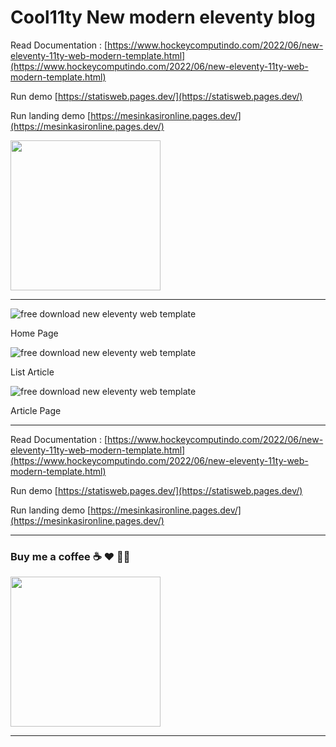 # Cool11ty New modern eleventy blog

Read Documentation : [https://www.hockeycomputindo.com/2022/06/new-eleventy-11ty-web-modern-template.html](https://www.hockeycomputindo.com/2022/06/new-eleventy-11ty-web-modern-template.html)

Run demo [https://statisweb.pages.dev/](https://statisweb.pages.dev/)

Run landing demo [https://mesinkasironline.pages.dev/](https://mesinkasironline.pages.dev/)

<a href="https://www.buymeacoffee.com/axcora"><img width="240" src="https://blogger.googleusercontent.com/img/b/R29vZ2xl/AVvXsEgIA9HMwkK8kr7uRwVNxnhXsLQsJHxQQYVSzqCAaK58OpJOiTlzbIX7eEwS_VpJ3oEG-xrmVEl2WKqGvB_o-KjyBGTbbjFHM_bN2Jce9g3FTnt2ZJViwcvB9DHPOKPEMCl7jTQRVWKPw_ETloH7_CK8Xr09SSNNx22xnfGjViwdEsGtR-yGrLmr-JUGHA/s1090/bmc-button.png"/></a>
 
---

![free download new eleventy web template](<https://blogger.googleusercontent.com/img/b/R29vZ2xl/AVvXsEgVVCUC6PzqC4AOolJ72RgfoFZ2N2FK12ZurOk7j9PaaW5tNHYfFjMUZ2fe56t-_hNUb1t2s9j1O4I_7hVcbP-J8nl3I09BH4cHIrT1VwDPR2H_TR7v1wNFFWgx9DcWyG04Qozn_1QGXVpr9NfvrSlJV62zlVDkfXbfigYrWQj5yhW0-BLtGwJqrAyHOg/s2172/new%20elventy%2011ty%20modern%20web%20static%20site%20geenerator%20free%20download%20gratis%20souce%20code%20(1).png>)

Home Page

![free download new eleventy web template](<https://blogger.googleusercontent.com/img/b/R29vZ2xl/AVvXsEisiYdGHWXooQRYS1T4-YgCRW8rN5vckGeVShBglYaiTjFk8CNwFzU8-g4hXaCx-FvlX6xXO7bGqak4q1ovy49aeG6Al-6Y7o78-puzd8rHbwNxzwW49w77jzowM2BDl2zB5AJNpU2GzBFZbKUU-0I-FXuctVSDu0k5gHbLREIbHdKGClIjZ685wkkbpA/s1348/new%20elventy%2011ty%20modern%20web%20static%20site%20geenerator%20free%20download%20gratis%20souce%20code%20(2).png>)

List Article

![free download new eleventy web template](<https://blogger.googleusercontent.com/img/b/R29vZ2xl/AVvXsEg4uagNhDe1BDMmAXEZBwp2x-LAMspGw20dodaMbEkiHuPQnomwHwwvYFEYpCqKOpDT2ZplVDBjxOvBgcGyQGcnz19ZRkTs5JCRFFGB7ehjdQVUu5Wz1aW9BRAZIbGfc1yHb1hAz1t1XNQ_NuZ39LgX2RTH2nN09xz2dcj9Vza21gh4SPschwp1vGkacQ/s1349/new%20elventy%2011ty%20modern%20web%20static%20site%20geenerator%20free%20download%20gratis%20souce%20code%20(3).png>)

Article Page

---

Read Documentation : [https://www.hockeycomputindo.com/2022/06/new-eleventy-11ty-web-modern-template.html](https://www.hockeycomputindo.com/2022/06/new-eleventy-11ty-web-modern-template.html)

Run demo [https://statisweb.pages.dev/](https://statisweb.pages.dev/)

Run landing demo [https://mesinkasironline.pages.dev/](https://mesinkasironline.pages.dev/)

---

### Buy me a coffee ☕️ ❤️ ✌🏻

<a href="https://www.buymeacoffee.com/axcora"><img width="240" src="https://blogger.googleusercontent.com/img/b/R29vZ2xl/AVvXsEgIA9HMwkK8kr7uRwVNxnhXsLQsJHxQQYVSzqCAaK58OpJOiTlzbIX7eEwS_VpJ3oEG-xrmVEl2WKqGvB_o-KjyBGTbbjFHM_bN2Jce9g3FTnt2ZJViwcvB9DHPOKPEMCl7jTQRVWKPw_ETloH7_CK8Xr09SSNNx22xnfGjViwdEsGtR-yGrLmr-JUGHA/s1090/bmc-button.png"/></a>

---
